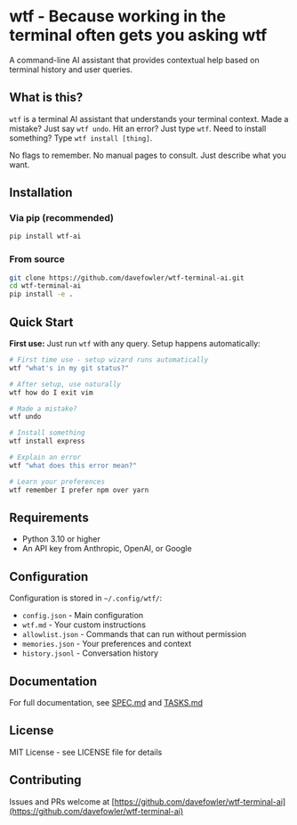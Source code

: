 # wtf - Because working in the terminal often gets you asking wtf

A command-line AI assistant that provides contextual help based on terminal history and user queries.

## What is this?

`wtf` is a terminal AI assistant that understands your terminal context. Made a mistake? Just say `wtf undo`. Hit an error? Just type `wtf`. Need to install something? Type `wtf install [thing]`.

No flags to remember. No manual pages to consult. Just describe what you want.

## Installation

### Via pip (recommended)

```bash
pip install wtf-ai
```

### From source

```bash
git clone https://github.com/davefowler/wtf-terminal-ai.git
cd wtf-terminal-ai
pip install -e .
```

## Quick Start

**First use:** Just run `wtf` with any query. Setup happens automatically:

```bash
# First time use - setup wizard runs automatically
wtf "what's in my git status?"

# After setup, use naturally
wtf how do I exit vim

# Made a mistake?
wtf undo

# Install something
wtf install express

# Explain an error
wtf "what does this error mean?"

# Learn your preferences
wtf remember I prefer npm over yarn
```

## Requirements

- Python 3.10 or higher
- An API key from Anthropic, OpenAI, or Google

## Configuration

Configuration is stored in `~/.config/wtf/`:
- `config.json` - Main configuration
- `wtf.md` - Your custom instructions
- `allowlist.json` - Commands that can run without permission
- `memories.json` - Your preferences and context
- `history.jsonl` - Conversation history

## Documentation

For full documentation, see [SPEC.md](SPEC.md) and [TASKS.md](TASKS.md)

## License

MIT License - see LICENSE file for details

## Contributing

Issues and PRs welcome at [https://github.com/davefowler/wtf-terminal-ai](https://github.com/davefowler/wtf-terminal-ai)
